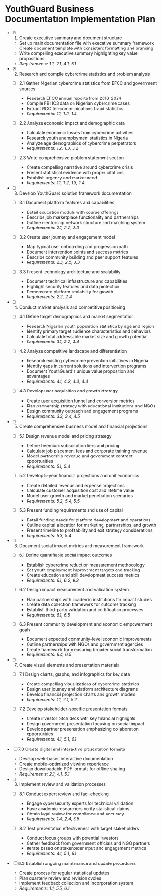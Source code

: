 # YouthGuard Business Documentation Implementation Plan

- [x] 1. Create executive summary and document structure





  - Set up main documentation file with executive summary framework
  - Create document template with consistent formatting and branding
  - Write compelling executive summary highlighting key value propositions
  - _Requirements: 1.1, 2.1, 4.1, 5.1_

- [x] 2. Research and compile cybercrime statistics and problem analysis


  - [ ] 2.1 Gather Nigerian cybercrime statistics from EFCC and government sources
    - Research EFCC annual reports from 2018-2024
    - Compile FBI IC3 data on Nigerian cybercrime cases
    - Extract NCC telecommunications fraud statistics
    - _Requirements: 1.1, 1.2, 1.4_
  
  - [ ] 2.2 Analyze economic impact and demographic data
    - Calculate economic losses from cybercrime activities
    - Research youth unemployment statistics in Nigeria
    - Analyze age demographics of cybercrime perpetrators
    - _Requirements: 1.2, 1.3, 3.2_
  
  - [ ] 2.3 Write comprehensive problem statement section
    - Create compelling narrative around cybercrime crisis
    - Present statistical evidence with proper citations
    - Establish urgency and market need
    - _Requirements: 1.1, 1.2, 1.3, 1.4_

- [ ] 3. Develop YouthGuard solution framework documentation
  - [ ] 3.1 Document platform features and capabilities
    - Detail education module with course offerings
    - Describe job marketplace functionality and partnerships
    - Outline mentorship network structure and matching system
    - _Requirements: 2.1, 2.2, 2.3_
  
  - [ ] 3.2 Create user journey and engagement model
    - Map typical user onboarding and progression path
    - Document intervention points and success metrics
    - Describe community building and peer support features
    - _Requirements: 2.3, 2.5, 3.3_
  
  - [ ] 3.3 Present technology architecture and scalability
    - Document technical infrastructure and capabilities
    - Highlight security features and data protection
    - Demonstrate platform scalability for growth
    - _Requirements: 2.2, 2.4_

- [ ] 4. Conduct market analysis and competitive positioning
  - [ ] 4.1 Define target demographics and market segmentation
    - Research Nigerian youth population statistics by age and region
    - Identify primary target audience characteristics and behaviors
    - Calculate total addressable market size and growth potential
    - _Requirements: 3.1, 3.2, 3.4_
  
  - [ ] 4.2 Analyze competitive landscape and differentiation
    - Research existing cybercrime prevention initiatives in Nigeria
    - Identify gaps in current solutions and intervention programs
    - Document YouthGuard's unique value proposition and advantages
    - _Requirements: 4.1, 4.2, 4.3, 4.4_
  
  - [ ] 4.3 Develop user acquisition and growth strategy
    - Create user acquisition funnel and conversion metrics
    - Plan partnership strategy with educational institutions and NGOs
    - Design community outreach and engagement programs
    - _Requirements: 3.3, 3.4, 4.5_

- [ ] 5. Create comprehensive business model and financial projections
  - [ ] 5.1 Design revenue model and pricing strategy
    - Define freemium subscription tiers and pricing
    - Calculate job placement fees and corporate training revenue
    - Model partnership revenue and government contract opportunities
    - _Requirements: 5.1, 5.4_
  
  - [ ] 5.2 Develop 5-year financial projections and unit economics
    - Create detailed revenue and expense projections
    - Calculate customer acquisition cost and lifetime value
    - Model user growth and market penetration scenarios
    - _Requirements: 5.2, 5.4, 5.5_
  
  - [ ] 5.3 Present funding requirements and use of capital
    - Detail funding needs for platform development and operations
    - Outline capital allocation for marketing, partnerships, and growth
    - Present timeline to profitability and exit strategy considerations
    - _Requirements: 5.3, 5.4_

- [ ] 6. Document social impact metrics and measurement framework
  - [ ] 6.1 Define quantifiable social impact outcomes
    - Establish cybercrime reduction measurement methodology
    - Set youth employment improvement targets and tracking
    - Create education and skill development success metrics
    - _Requirements: 6.1, 6.2, 6.3_
  
  - [ ] 6.2 Design impact measurement and validation system
    - Plan partnerships with academic institutions for impact studies
    - Create data collection framework for outcome tracking
    - Establish third-party validation and certification processes
    - _Requirements: 6.1, 6.5_
  
  - [ ] 6.3 Present community development and economic empowerment goals
    - Document expected community-level economic improvements
    - Outline partnerships with NGOs and government agencies
    - Create framework for measuring broader social transformation
    - _Requirements: 6.4, 6.5_

- [ ] 7. Create visual elements and presentation materials
  - [ ] 7.1 Design charts, graphs, and infographics for key data
    - Create compelling visualizations of cybercrime statistics
    - Design user journey and platform architecture diagrams
    - Develop financial projection charts and growth models
    - _Requirements: 1.1, 2.1, 5.2_
  
  - [ ] 7.2 Develop stakeholder-specific presentation formats
    - Create investor pitch deck with key financial highlights
    - Design government presentation focusing on social impact
    - Develop partner presentation emphasizing collaboration opportunities
    - _Requirements: 4.1, 5.1, 6.1_

- [ ] 7.3 Create digital and interactive presentation formats
  - Develop web-based interactive documentation
  - Create mobile-optimized viewing experience
  - Design downloadable PDF formats for offline sharing
  - _Requirements: 2.1, 4.1, 5.1_

- [ ] 8. Implement review and validation processes
  - [ ] 8.1 Conduct expert review and fact-checking
    - Engage cybersecurity experts for technical validation
    - Have academic researchers verify statistical claims
    - Obtain legal review for compliance and accuracy
    - _Requirements: 1.4, 2.4, 6.5_
  
  - [ ] 8.2 Test presentation effectiveness with target stakeholders
    - Conduct focus groups with potential investors
    - Gather feedback from government officials and NGO partners
    - Iterate based on stakeholder input and engagement metrics
    - _Requirements: 4.1, 5.1, 6.1_

- [ ] 8.3 Establish ongoing maintenance and update procedures
  - Create process for regular statistical updates
  - Plan quarterly review and revision cycles
  - Implement feedback collection and incorporation system
  - _Requirements: 1.1, 5.5, 6.1_